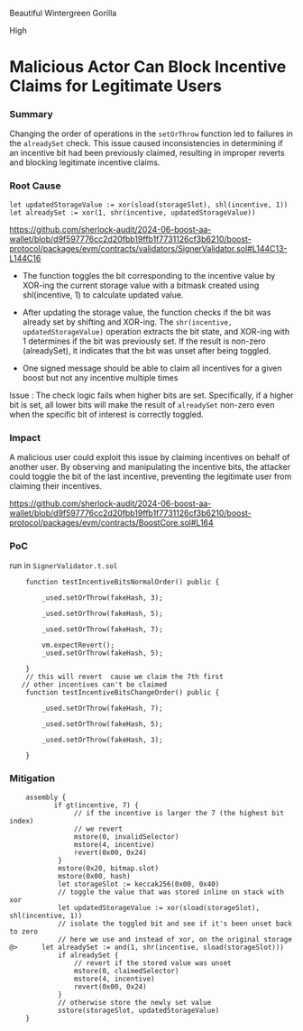 Beautiful Wintergreen Gorilla

High

# Malicious Actor Can Block Incentive Claims for Legitimate Users

### Summary

Changing the order of operations in the `setOrThrow` function led to failures in the `alreadySet` check. This issue caused inconsistencies in determining if an incentive bit had been previously claimed, resulting in improper reverts and blocking legitimate incentive claims.


### Root Cause

```solidity
let updatedStorageValue := xor(sload(storageSlot), shl(incentive, 1))
let alreadySet := xor(1, shr(incentive, updatedStorageValue))
```
https://github.com/sherlock-audit/2024-06-boost-aa-wallet/blob/d9f597776cc2d20fbb19ffb1f7731126cf3b6210/boost-protocol/packages/evm/contracts/validators/SignerValidator.sol#L144C13-L144C16

* The function toggles the bit corresponding to the incentive value by XOR-ing the current storage value with a bitmask created using shl(incentive, 1) to calculate updated value.

* After updating the storage value, the function checks if the bit was already set by shifting and XOR-ing. The `shr(incentive, updatedStorageValue)` operation extracts the bit state, and XOR-ing with 1 determines if the bit was previously set. If the result is non-zero (alreadySet), it indicates that the bit was unset after being toggled.

* One signed message should be able to claim all incentives for a given boost but not any incentive multiple times

Issue : The check logic fails when higher bits are set. Specifically, if a higher bit is set, all lower bits will make the result of `alreadySet` non-zero even when the specific bit of interest is correctly toggled. 



### Impact

A malicious user could exploit this issue by claiming incentives on behalf of another user. By observing and manipulating the incentive bits, the attacker could toggle the bit of the last incentive, preventing the legitimate user from claiming their incentives. 

https://github.com/sherlock-audit/2024-06-boost-aa-wallet/blob/d9f597776cc2d20fbb19ffb1f7731126cf3b6210/boost-protocol/packages/evm/contracts/BoostCore.sol#L164

### PoC

run in `SignerValidator.t.sol`

```solidity
    function testIncentiveBitsNormalOrder() public {
        
        _used.setOrThrow(fakeHash, 3);
    
        _used.setOrThrow(fakeHash, 5);

        _used.setOrThrow(fakeHash, 7);

        vm.expectRevert();
        _used.setOrThrow(fakeHash, 5);
    
    }
    // this will revert  cause we claim the 7th first
   // other incentives can't be claimed
    function testIncentiveBitsChangeOrder() public {
        
        _used.setOrThrow(fakeHash, 7);
        
        _used.setOrThrow(fakeHash, 5);

        _used.setOrThrow(fakeHash, 3);

    }
```

### Mitigation

```solidity
    assembly {        
           if gt(incentive, 7) {
                // if the incentive is larger the 7 (the highest bit index)
                // we revert
                mstore(0, invalidSelector)
                mstore(4, incentive)
                revert(0x00, 0x24)
            }
            mstore(0x20, bitmap.slot)
            mstore(0x00, hash)
            let storageSlot := keccak256(0x00, 0x40)
            // toggle the value that was stored inline on stack with xor
            let updatedStorageValue := xor(sload(storageSlot), shl(incentive, 1))
            // isolate the toggled bit and see if it's been unset back to zero
            // here we use and instead of xor, on the original storage
@>      let alreadySet := and(1, shr(incentive, sload(storageSlot)))
            if alreadySet {
                // revert if the stored value was unset
                mstore(0, claimedSelector)
                mstore(4, incentive)
                revert(0x00, 0x24)
            }
            // otherwise store the newly set value
            sstore(storageSlot, updatedStorageValue)
    }
```